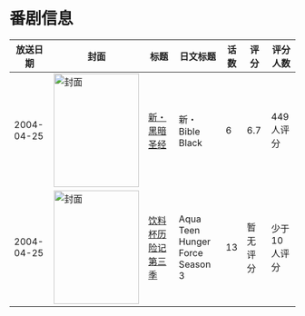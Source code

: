 # 番剧信息

|放送日期|封面|标题|日文标题|话数|评分|评分人数|
|---|---|---|---|---|---|---|
|2004-04-25|<img src="https://bangumi.tv/img/no_icon_subject.png" alt="封面" style="width:150px;height:200px;object-fit:cover;">|[新・黑暗圣经](https://bangumi.tv/subject/62506)|新・Bible Black|6|6.7|449人评分|
|2004-04-25|<img src="https://lain.bgm.tv/pic/cover/c/64/b9/461497_8yyYn.jpg" alt="封面" style="width:150px;height:200px;object-fit:cover;">|[饮料杯历险记 第三季](https://bangumi.tv/subject/461497)|Aqua Teen Hunger Force Season 3|13|暂无评分|少于10人评分|
